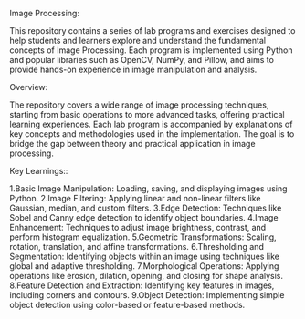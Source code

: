 Image Processing: 

This repository contains a series of lab programs and exercises designed to help students and learners explore and understand the fundamental concepts of Image Processing. Each program is implemented using Python and popular libraries such as OpenCV, NumPy, and Pillow, and aims to provide hands-on experience in image manipulation and analysis.

Overview:

The repository covers a wide range of image processing techniques, starting from basic operations to more advanced tasks, offering practical learning experiences. Each lab program is accompanied by explanations of key concepts and methodologies used in the implementation. The goal is to bridge the gap between theory and practical application in image processing.

Key Learnings::

1.Basic Image Manipulation: Loading, saving, and displaying images using Python.
2.Image Filtering: Applying linear and non-linear filters like Gaussian, median, and custom filters.
3.Edge Detection: Techniques like Sobel and Canny edge detection to identify object boundaries.
4.Image Enhancement: Techniques to adjust image brightness, contrast, and perform histogram equalization.
5.Geometric Transformations: Scaling, rotation, translation, and affine transformations.
6.Thresholding and Segmentation: Identifying objects within an image using techniques like global and adaptive thresholding.
7.Morphological Operations: Applying operations like erosion, dilation, opening, and closing for shape analysis.
8.Feature Detection and Extraction: Identifying key features in images, including corners and contours.
9.Object Detection: Implementing simple object detection using color-based or feature-based methods.
